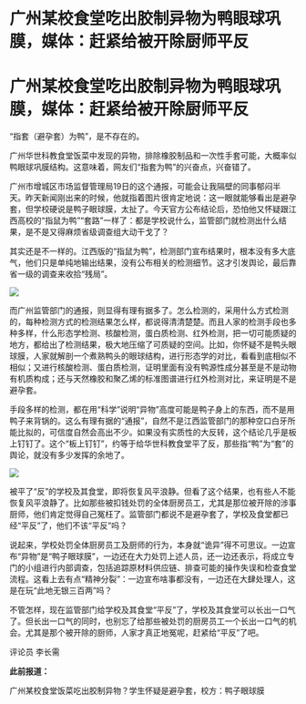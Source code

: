 # 广州某校食堂吃出胶制异物为鸭眼球巩膜，媒体：赶紧给被开除厨师平反

# 广州某校食堂吃出胶制异物为鸭眼球巩膜，媒体：赶紧给被开除厨师平反

“指套（避孕套）为鸭”，是不存在的。

广州华世科教食堂饭菜中发现的异物，排除橡胶制品和一次性手套可能，大概率似鸭眼球巩膜结构。这意味着，网友们“指套为鸭”的兴奋点，兴奋错了。

广州市增城区市场监督管理局19日的这个通报，可能会让我隔壁的同事郁闷半天。昨天新闻刚出来的时候，他就指着图片很肯定地说：这一眼就能够看出是避孕套，但学校硬说是鸭子眼球膜，太扯了。今天官方公布结论后，恐怕他又怀疑跟江西高校的“指鼠为鸭”“套路”一样了：都是学校说什么，监管部门就检测出什么结果，是不是又得麻烦省级调查组大动干戈了？

其实还是不一样的。江西版的“指鼠为鸭”，检测部门宣布结果时，根本没有多大底气，他们只是单纯地输出结果，没有公布相关的检测细节。这才引发舆论，最后靠省一级的调查来收拾“残局”。

![](https://inews.gtimg.com/om_bt/OPKNF2wmDPVbyEWTe5QtNai36UB6z18iqJpkk_oDQe0wUAA/1000)

而广州监管部门的通报，则显得有理有据多了。怎么检测的，采用什么方式检测的，每种检测方式的检测结果怎么样，都说得清清楚楚。而且人家的检测手段也多种多样，什么形态学检测、核酸检测，蛋白质检测、红外检测，把一切可能质疑的地方，都给出了检测结果，极大地压缩了可质疑的空间。比如，你怀疑不是鸭头眼球膜，人家就解剖一个煮熟鸭头的眼球结构，进行形态学的对比，看看到底相似不相似；又进行核酸检测、蛋白质检测，证明里面有没有鸭源性成分甚至是不是动物有机质构成；还与天然橡胶和聚乙烯的标准图谱进行红外检测对比，来证明是不是避孕套。

手段多样的检测，都在用“科学”说明“异物”高度可能是鸭子身上的东西，而不是用鸭子来背锅的。这么有理有据的“通报”，自然不是江西监管部门的那种空口白牙所能比拟的，可信度自然会高出不少。如果没有实质性的大反转，这个结论几乎是板上钉钉了。这个“板上钉钉”，约等于给华世科教食堂平了反，那些指“鸭”为“套”的舆论，就没有多少发挥的余地了。

![](https://inews.gtimg.com/om_bt/OgYbCo4X41VL6eA5vzwB_O2m7OfkOV2SfR7R3KA7Pds7UAA/1000)

被平了“反”的学校及其食堂，即将恢复风平浪静。但看了这个结果，也有些人不能恢复风平浪静了。比如那些被扣钱处罚的全体厨房员工，尤其是那位被开除的涉事厨师，他们肯定觉得自己冤枉了。监管部门都说不是避孕套了，学校及食堂都已经“平反”了，他们不该“平反”吗？

说起来，学校处罚全体厨房员工及厨师的行为，本身就“诡异”得不可思议。一边宣布“异物”是“鸭子眼球膜”，一边还在大力处罚上述人员，还一边还表示，将成立专门的小组进行内部调查，包括追踪原材料供应链、排查可能的操作失误和检查食堂流程。这看上去有点“精神分裂”：一边宣布啥事都没有，一边还在大肆处理人，这是在玩“此地无银三百两”吗？

不管怎样，现在监管部门给学校及其食堂“平反”了，学校及其食堂可以长出一口气了。但长出一口气的同时，也别忘了给那些被处罚的厨房员工一个长出一口气的机会。尤其是那个被开除的厨师，人家才真正地冤呢，赶紧给“平反”了吧。

评论员 李长需

**此前报道：**

广州某校食堂饭菜吃出胶制异物？学生怀疑是避孕套，校方：鸭子眼球膜

